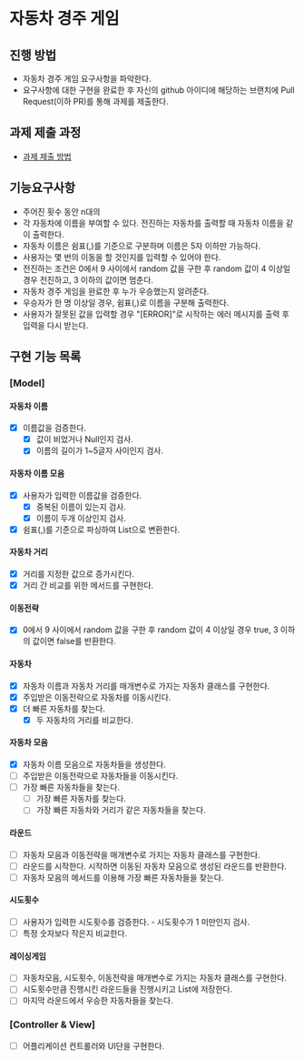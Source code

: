 # 자동차 경주 게임
## 진행 방법
* 자동차 경주 게임 요구사항을 파악한다.
* 요구사항에 대한 구현을 완료한 후 자신의 github 아이디에 해당하는 브랜치에 Pull Request(이하 PR)를 통해 과제를 제출한다.

## 과제 제출 과정
* [과제 제출 방법](https://github.com/next-step/nextstep-docs/tree/master/precourse)

## 기능요구사항
* 주어진 횟수 동안 n대의 
* 각 자동차에 이름을 부여할 수 있다. 전진하는 자동차를 출력할 때 자동차 이름을 같이 출력한다.
* 자동차 이름은 쉼표(,)를 기준으로 구분하며 이름은 5자 이하만 가능하다.
* 사용자는 몇 번의 이동을 할 것인지를 입력할 수 있어야 한다.
* 전진하는 조건은 0에서 9 사이에서 random 값을 구한 후 random 값이 4 이상일 경우 전진하고, 3 이하의 값이면 멈춘다.
* 자동차 경주 게임을 완료한 후 누가 우승했는지 알려준다.
* 우승자가 한 명 이상일 경우, 쉼표(,)로 이름을 구분해 출력한다.
* 사용자가 잘못된 값을 입력할 경우 "[ERROR]"로 시작하는 에러 메시지를 출력 후 입력을 다시 받는다.

## 구현 기능 목록
### [Model]
#### 자동차 이름
* [X] 이름값을 검증한다.
  * [X] 값이 비었거나 Null인지 검사.
  * [X] 이름의 길이가 1~5글자 사이인지 검사.
#### 자동차 이름 모음
* [X] 사용자가 입력한 이름값을 검증한다.
  * [X] 중복된 이름이 있는지 검사.
  * [X] 이름이 두개 이상인지 검사.
* [X] 쉼표(,)를 기준으로 파싱하여 List<Name>으로 변환한다.
#### 자동차 거리
* [X] 거리를 지정한 값으로 증가시킨다.
* [X] 거리 간 비교를 위한 메서드를 구현한다.
#### 이동전략
* [X] 0에서 9 사이에서 random 값을 구한 후 random 값이 4 이상일 경우 true, 3 이하의 값이면 false를 반환한다.
#### 자동차
* [X] 자동차 이름과 자동차 거리를 매개변수로 가지는 자동차 클래스를 구현한다.
* [X] 주입받은 이동전략으로 자동차를 이동시킨다.
* [X] 더 빠른 자동차를 찾는다.
  * [X] 두 자동차의 거리를 비교한다.
#### 자동차 모음
* [X] 자동차 이름 모음으로 자동차들을 생성한다.
* [ ] 주입받은 이동전략으로 자동차들을 이동시킨다.
* [ ] 가장 빠른 자동차들을 찾는다.
  * [ ] 가장 빠른 자동차를 찾는다.
  * [ ] 가장 빠른 자동차와 거리가 같은 자동차들을 찾는다.
#### 라운드
* [ ] 자동차 모음과 이동전략을 매개변수로 가지는 자동차 클래스를 구현한다.
* [ ] 라운드를 시작한다. 시작하면 이동된 자동차 모음으로 생성된 라운드를 반환한다.
* [ ] 자동차 모음의 메서드를 이용해 가장 빠른 자동차들을 찾는다.
#### 시도횟수
* [ ] 사용자가 입력한 시도횟수를 검증한다. - 시도횟수가 1 미만인지 검사.
* [ ] 특정 숫자보다 작은지 비교한다.
#### 레이싱게임
* [ ] 자동차모음, 시도횟수, 이동전략을 매개변수로 가지는 자동차 클래스를 구현한다.
* [ ] 시도횟수만큼 진행시킨 라운드들을 진행시키고 List<Round>에 저장한다.
* [ ] 마지막 라운드에서 우승한 자동차들을 찾는다.

### [Controller & View]
* [ ] 어플리케이션 컨트롤러와 UI단을 구현한다.

